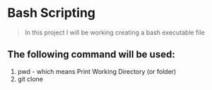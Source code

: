 # Bash Scripting
> In this project I will be working creating a bash executable file

## The following command will be used:
 1. pwd - which means Print Working  Directory (or folder)
 2. git clone
